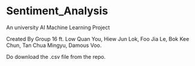 # Sentiment_Analysis
An university AI Machine Learning Project

Created By Group 16 ft.
Low Quan You, Hiew Jun Lok, Foo Jia Le, Bok Kee Chun, Tan Chua Mingyu, Damous Voo.

Do download the .csv file from the repo.
